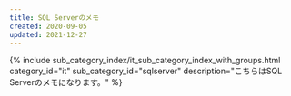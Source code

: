```yaml
---
title: SQL Serverのメモ
created: 2020-09-05
updated: 2021-12-27
---
```

{% include sub_category_index/it_sub_category_index_with_groups.html
    category_id="it"
    sub_category_id="sqlserver"
    description="こちらはSQL Serverのメモになります。" %}
